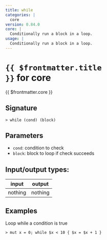 ```yaml
---
title: while
categories: |
  core
version: 0.84.0
core: |
  Conditionally run a block in a loop.
usage: |
  Conditionally run a block in a loop.
---
```


# <code>{{ $frontmatter.title }}</code> for core

<div class='command-title'>{{ $frontmatter.core }}</div>

## Signature

```> while (cond) (block)```

## Parameters

 -  `cond`: condition to check
 -  `block`: block to loop if check succeeds


## Input/output types:

| input   | output  |
| ------- | ------- |
| nothing | nothing |

## Examples

Loop while a condition is true
```shell
> mut x = 0; while $x < 10 { $x = $x + 1 }

```
